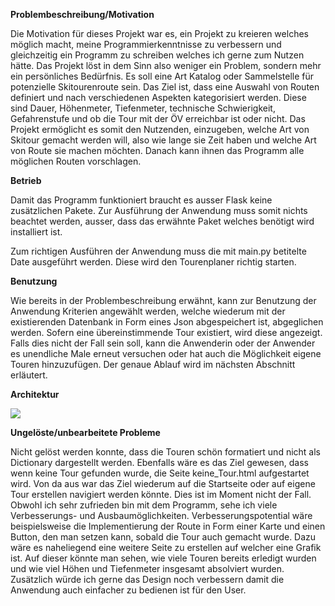 **Problembeschreibung/Motivation**

Die Motivation für dieses Projekt war es, ein Projekt zu kreieren welches möglich macht, meine Programmierkenntnisse zu verbessern und gleichzeitig ein Programm zu schreiben welches ich gerne zum Nutzen hätte. Das Projekt löst in dem Sinn also weniger ein Problem, sondern mehr ein persönliches Bedürfnis. Es soll eine Art Katalog oder Sammelstelle für potenzielle Skitourenroute sein. Das Ziel ist, dass eine Auswahl von Routen definiert und nach verschiedenen Aspekten kategorisiert werden. Diese sind Dauer, Höhenmeter, Tiefenmeter, technische Schwierigkeit, Gefahrenstufe und ob die Tour mit der ÖV erreichbar ist oder nicht. Das Projekt ermöglicht es somit den Nutzenden, einzugeben, welche Art von Skitour gemacht werden will, also wie lange sie Zeit haben und welche Art von Route sie machen möchten. Danach kann ihnen das Programm alle möglichen Routen vorschlagen. 


**Betrieb**

Damit das Programm funktioniert braucht es ausser Flask keine zusätzlichen Pakete. Zur Ausführung der Anwendung muss somit nichts beachtet werden, ausser, dass das erwähnte Paket welches benötigt wird installiert ist. 
  
Zum richtigen Ausführen der Anwendung muss die mit main.py betitelte Date ausgeführt werden. Diese wird den Tourenplaner richtig starten. 

**Benutzung**

Wie bereits in der Problembeschreibung erwähnt, kann zur Benutzung der Anwendung Kriterien angewählt werden, welche wiederum mit der existierenden Datenbank in Form eines Json abgespeichert ist, abgeglichen werden. Sofern eine übereinstimmende Tour existiert, wird diese angezeigt. Falls dies nicht der Fall sein soll, kann die Anwenderin oder der Anwender es unendliche Male erneut versuchen oder hat auch die Möglichkeit eigene Touren hinzuzufügen. Der genaue Ablauf wird im nächsten Abschnitt erläutert.  

**Architektur**

<img src="C:\Users\milen\OneDrive\Desktop\FHGR\DBM_HS22\Prog2\pro2_projekt\Tourenplaner\images\Ablaufdiagramm_Tourenplaner.png"/>

**Ungelöste/unbearbeitete Probleme**

Nicht gelöst werden konnte, dass die Touren schön formatiert und nicht als Dictionary dargestellt werden. Ebenfalls wäre es das Ziel gewesen, dass wenn keine Tour gefunden wurde, die Seite keine_Tour.html aufgestartet wird. Von da aus war das Ziel wiederum auf die Startseite oder auf eigene Tour erstellen navigiert werden könnte. Dies ist im Moment nicht der Fall. 
Obwohl ich sehr zufrieden bin mit dem Programm, sehe ich viele Verbesserungs- und Ausbaumöglichkeiten. Verbesserungspotential wäre beispielsweise die Implementierung der Route in Form einer Karte und einen Button, den man setzen kann, sobald die Tour auch gemacht wurde. Dazu wäre es naheliegend eine weitere Seite zu erstellen auf welcher eine Grafik ist. Auf dieser könnte man sehen, wie viele Touren bereits erledigt wurden und wie viel Höhen und Tiefenmeter insgesamt absolviert wurden. Zusätzlich würde ich gerne das Design noch verbessern damit die Anwendung auch einfacher zu bedienen ist für den User.
